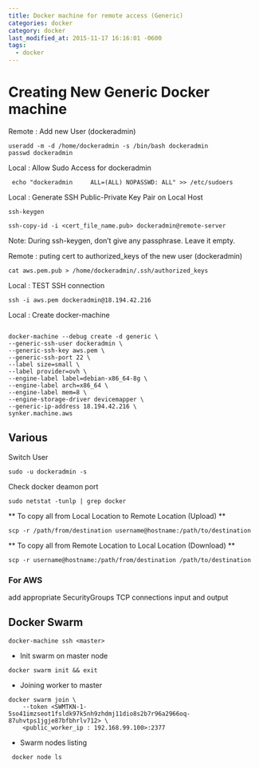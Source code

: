```yaml
---
title: Docker machine for remote access (Generic)
categories: docker
category: docker
last_modified_at: 2015-11-17 16:16:01 -0600
tags:
  - docker
---
```

# Creating New Generic Docker machine

Remote : Add new User (dockeradmin)

```SHELL
useradd -m -d /home/dockeradmin -s /bin/bash dockeradmin
passwd dockeradmin
```

Local : Allow Sudo Access for dockeradmin

```SHELL
 echo "dockeradmin     ALL=(ALL) NOPASSWD: ALL" >> /etc/sudoers
```

Local : Generate SSH Public-Private Key Pair on Local Host

```SHELL
ssh-keygen

ssh-copy-id -i <cert_file_name.pub> dockeradmin@remote-server
```

Note: During ssh-keygen, don’t give any passphrase. Leave it empty.

Remote : puting cert to authorized_keys of the new user (dockeradmin)

```SHELL
cat aws.pem.pub > /home/dockeradmin/.ssh/authorized_keys
```

Local : TEST SSH connection

```SHELL
ssh -i aws.pem dockeradmin@18.194.42.216
```

Local : Create docker-machine

```SHELL

docker-machine --debug create -d generic \
--generic-ssh-user dockeradmin \
--generic-ssh-key aws.pem \
--generic-ssh-port 22 \
--label size=small \
--label provider=ovh \
--engine-label label=debian-x86_64-8g \
--engine-label arch=x86_64 \
--engine-label mem=8 \
--engine-storage-driver devicemapper \
--generic-ip-address 18.194.42.216 \
synker.machine.aws

```

## Various

Switch User

```SHELL
sudo -u dockeradmin -s
```

Check docker deamon port

```SHELL
sudo netstat -tunlp | grep docker
```

** To copy all from Local Location to Remote Location (Upload) **

```shell
scp -r /path/from/destination username@hostname:/path/to/destination
```

** To copy all from Remote Location to Local Location (Download) **

```shell
scp -r username@hostname:/path/from/destination /path/to/destination
```

### For AWS

add appropriate SecurityGroups TCP connections input and output

## Docker Swarm

```SHELL
docker-machine ssh <master>
```

- Init swarm on master node

```SHELL
docker swarm init && exit
```

- Joining worker to master

```SHELL
docker swarm join \
    --token <SWMTKN-1-5so41imzseot1fsldk97k5nh9zhdmj11dio8s2b7r96a2966oq-87uhvtps1jgje87bfbhrlv712> \
    <public_worker_ip : 192.168.99.100>:2377
```

- Swarm nodes listing

```SHELL
 docker node ls
```
